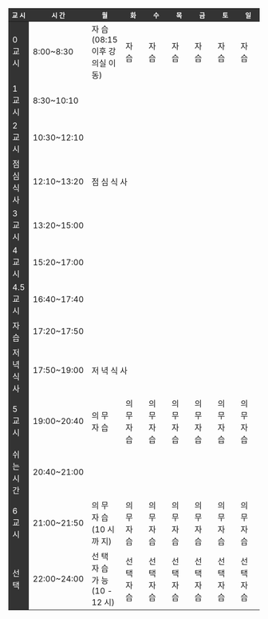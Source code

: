<table>
  <colgroup>
    <col style="width: 5%" />
    <col style="width: 11.25%" />
    <col style="width: 10%" />
    <col style="width: 10%" />
    <col style="width: 10%" />
    <col style="width: 10%" />
    <col style="width: 10%" />
    <col style="width: 10%" />
    <col style="width: 10%" />
  </colgroup>
  <thead>
    <tr style="background-color: #333; color: #fff; font-size: 0.8em;">
      <th>교 시</th>
      <th>시 간</th>
      <th>월</th>
      <th>화</th>
      <th>수</th>
      <th>목</th>
      <th>금</th>
      <th>토</th>
      <th>일</th>
    </tr>
  </thead>
  <tbody>
    <tr>
      <td style="background-color: #333; color: #fff;">0 교 시</td>
      <td>8:00~8:30</td>
      <td>자 습<br>(08:15 이후 강의실 이동)</td>
      <td>자 습</td>
      <td>자 습</td>
      <td>자 습</td>
      <td>자 습</td>
      <td>자 습</td>
      <td>자 습</td>
    </tr>
    <tr>
      <td style="background-color: #333; color: #fff;">1 교 시</td>
      <td>8:30~10:10</td>
      <td></td>
      <td></td>
      <td></td>
      <td></td>
      <td></td>
      <td></td>
      <td></td>
    </tr>
    <tr>
      <td style="background-color: #333; color: #fff;">2 교 시</td>
      <td>10:30~12:10</td>
      <td></td>
      <td></td>
      <td></td>
      <td></td>
      <td></td>
      <td></td>
      <td></td>
    </tr>
    <tr>
      <td style="background-color: #333; color: #fff;">점 심 식 사</td>
      <td>12:10~13:20</td>
      <td colspan="7">점 심 식 사</td>
    </tr>
    <tr>
      <td style="background-color: #333; color: #fff;">3 교 시</td>
      <td>13:20~15:00</td>
      <td></td>
      <td></td>
      <td></td>
      <td></td>
      <td></td>
      <td></td>
      <td></td>
    </tr>
    <tr>
      <td style="background-color: #333; color: #fff;">4 교 시</td>
      <td>15:20~17:00</td>
      <td></td>
      <td></td>
      <td></td>
      <td></td>
      <td></td>
      <td></td>
      <td></td>
    </tr>
    <tr>
      <td style="background-color: #333; color: #fff;">4.5 교 시</td>
      <td>16:40~17:40</td>
      <td></td>
      <td></td>
      <td></td>
      <td></td>
      <td></td>
      <td></td>
      <td></td>
    </tr>
    <tr>
      <td style="background-color: #333; color: #fff;">자 습</td>
      <td>17:20~17:50</td>
      <td></td>
      <td></td>
      <td></td>
      <td></td>
      <td></td>
      <td></td>
      <td></td>
    </tr>
    <tr>
      <td style="background-color: #333; color: #fff;">저 녁 식 사</td>
      <td>17:50~19:00</td>
      <td colspan="7">저 녁 식 사</td>
    </tr>
    <tr>
      <td style="background-color: #333; color: #fff;">5 교 시</td>
      <td>19:00~20:40</td>
      <td>의 무 자 습</td>
      <td>의 무 자 습</td>
      <td>의 무 자 습</td>
      <td>의 무 자 습</td>
      <td>의 무 자 습</td>
      <td>의 무 자 습</td>
      <td>의 무 자 습</td>
    </tr>
    <tr>
      <td style="background-color: #333; color: #fff;">쉬 는 시 간</td>
      <td>20:40~21:00</td>
      <td colspan="7"></td>
    </tr>
    <tr>
      <td style="background-color: #333; color: #fff;">6 교 시</td>
      <td>21:00~21:50</td>
      <td>의 무 자 습 (10 시 까 지)</td>
      <td>의 무 자 습</td>
      <td>의 무 자 습</td>
      <td>의 무 자 습</td>
      <td>의 무 자 습</td>
      <td>의 무 자 습</td>
      <td>의 무 자 습</td>
    </tr>
    <tr>
      <td style="background-color: #333; color: #fff;">선 택</td>
      <td>22:00~24:00</td>
      <td>선 택 자 습 가 능 (10 - 12 시)</td>
      <td>선 택 자 습</td>
      <td>선 택 자 습</td>
      <td>선 택 자 습</td>
      <td>선 택 자 습</td>
      <td>선 택 자 습</td>
      <td>선 택 자 습</td>
    </tr>
  </tbody>
</table>
